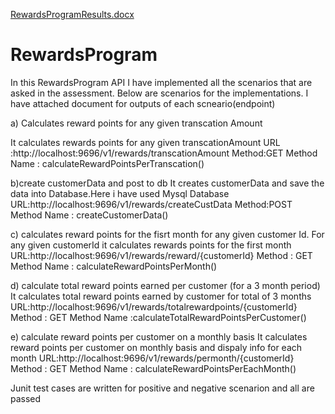 [RewardsProgramResults.docx](https://github.com/sindhujaalladi/RewardsProgram/files/10376427/RewardsProgramResults.docx)
# RewardsProgram

In this RewardsProgram API I have implemented all the  scenarios  that are asked in the assessment.
Below are scenarios for the implementations.
I have attached document for outputs of each scneario(endpoint)

a) Calculates reward points for any given transcation Amount

It calculates rewards points for any given transcationAmount 
URL :http://localhost:9696/v1/rewards/transcationAmount
Method:GET 
Method Name : calculateRewardPointsPerTranscation()

b)create customerData and post to db 
It creates customerData and save the data into Database.Here i have used Mysql Database
URL:http://localhost:9696/v1/rewards/createCustData
Method:POST
Method Name : createCustomerData()

c) calculates reward points for the fisrt month for any given customer Id.
For any given customerId it calculates rewards points for the first month
URL:http://localhost:9696/v1/rewards/reward/{customerId}
Method : GET
Method Name : calculateRewardPointsPerMonth()

d) calculate total reward points earned per customer (for a 3 month period)
 It calculates total reward points earned by customer for total of 3 months
 URL:http://localhost:9696/v1/rewards/totalrewardpoints/{customerId}
 Method : GET
 Method Name :calculateTotalRewardPointsPerCustomer()


e) calculate reward points per customer on a monthly basis 
It calculates reward points per customer on monthly basis and dispaly info for each month
URL:http://localhost:9696/v1/rewards/permonth/{customerId}
Method : GET
Method Name : calculateRewardPointsPerEachMonth()


Junit test cases are written for positive and negative scenarion and all are passed




